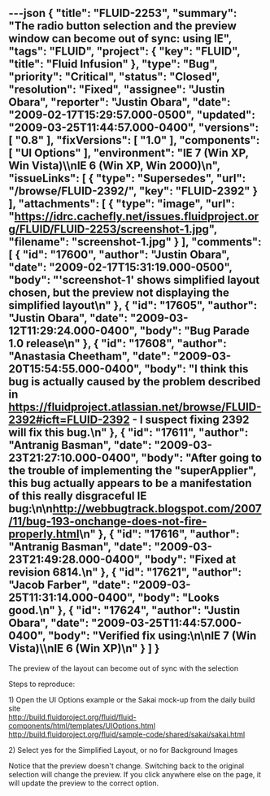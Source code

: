 ---json
{
  "title": "FLUID-2253",
  "summary": "The radio button selection and the preview window can become out of sync: using IE",
  "tags": "FLUID",
  "project": {
    "key": "FLUID",
    "title": "Fluid Infusion"
  },
  "type": "Bug",
  "priority": "Critical",
  "status": "Closed",
  "resolution": "Fixed",
  "assignee": "Justin Obara",
  "reporter": "Justin Obara",
  "date": "2009-02-17T15:29:57.000-0500",
  "updated": "2009-03-25T11:44:57.000-0400",
  "versions": [
    "0.8"
  ],
  "fixVersions": [
    "1.0"
  ],
  "components": [
    "UI Options"
  ],
  "environment": "IE 7 (Win XP, Win Vista)\\\nIE 6 (Win XP, Win 2000)\n",
  "issueLinks": [
    {
      "type": "Supersedes",
      "url": "/browse/FLUID-2392/",
      "key": "FLUID-2392"
    }
  ],
  "attachments": [
    {
      "type": "image",
      "url": "https://idrc.cachefly.net/issues.fluidproject.org/FLUID/FLUID-2253/screenshot-1.jpg",
      "filename": "screenshot-1.jpg"
    }
  ],
  "comments": [
    {
      "id": "17600",
      "author": "Justin Obara",
      "date": "2009-02-17T15:31:19.000-0500",
      "body": "'screenshot-1' shows simplified layout chosen, but the preview not displaying the simplified layout\n"
    },
    {
      "id": "17605",
      "author": "Justin Obara",
      "date": "2009-03-12T11:29:24.000-0400",
      "body": "Bug Parade 1.0 release\n"
    },
    {
      "id": "17608",
      "author": "Anastasia Cheetham",
      "date": "2009-03-20T15:54:55.000-0400",
      "body": "I think this bug is actually caused by the problem described in <https://fluidproject.atlassian.net/browse/FLUID-2392#icft=FLUID-2392> - I suspect fixing 2392 will fix this bug.\n"
    },
    {
      "id": "17611",
      "author": "Antranig Basman",
      "date": "2009-03-23T21:27:10.000-0400",
      "body": "After going to the trouble of implementing the \"superApplier\", this bug actually appears to be a manifestation of this really disgraceful IE bug:\n\n<http://webbugtrack.blogspot.com/2007/11/bug-193-onchange-does-not-fire-properly.html>\n"
    },
    {
      "id": "17616",
      "author": "Antranig Basman",
      "date": "2009-03-23T21:49:28.000-0400",
      "body": "Fixed at revision 6814.\n"
    },
    {
      "id": "17621",
      "author": "Jacob Farber",
      "date": "2009-03-25T11:31:14.000-0400",
      "body": "Looks good.\n"
    },
    {
      "id": "17624",
      "author": "Justin Obara",
      "date": "2009-03-25T11:44:57.000-0400",
      "body": "Verified fix using:\n\nIE 7 (Win Vista)\\\nIE 6 (Win XP)\n"
    }
  ]
}
---
The preview of the layout can become out of sync with the selection

Steps to reproduce:

1\) Open the UI Options example or the Sakai mock-up from the daily build site\
<http://build.fluidproject.org/fluid/fluid-components/html/templates/UIOptions.html>\
<http://build.fluidproject.org/fluid/sample-code/shared/sakai/sakai.html>

2\) Select yes for the Simplified Layout, or no for Background Images

Notice that the preview doesn't change. Switching back to the original selection will change the preview. If you click anywhere else on the page, it will update the preview to the correct option.

        